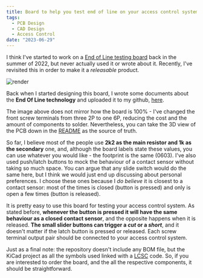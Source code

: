 ```yaml
---
title: Board to help you test end of line on your access control system
tags:
  - PCB Design
  - CAD Design
  - Access Control
date: "2023-06-29"
---
```


I think I've started to work on a [End of Line testing board](https://github.com/nguterresn/end-of-line-board) back in the summer of 2022, but never actually used it or wrote about it. Recently, I've revisited this in order to make it a _releasable_ product.

![render](https://user-images.githubusercontent.com/38976366/162028981-bbf3a0d9-4f4c-46dd-9886-34df5c543ee9.jpg)

Back when I started designing this board, I wrote some documents about the **End Of Line technology** and uploaded it to my github, [here](https://github.com/nguterresn/end-of-line-board/tree/master/docs).

The image above does not mirror how the board is 100% - I've changed the front screw terminals from three 2P to one 6P, reducing the cost and the amount of components to solder. Nevertheless, you can take the 3D view of the PCB down in the [README](https://github.com/nguterresn/end-of-line-board) as the source of truth.


So far, I believe most of the people use **2k2 as the main resistor and 1k as the secondary** one, and, although the board labels state these values, you can use whatever you would like - the footprint is the same (0603).
I've also used push/latch buttons to mock the behaviour of a contact sensor without taking so much space. You can argue that any slide switch would do the same here, but I think we would just end up discussing about personal preferences. I choose these ones because I _do believe_ it is closest to a contact sensor: most of the times is closed (button is pressed) and only is open a few times (button is released).

It is pretty easy to use this board for testing your access control system. As stated before, **whenever the button is pressed it will have the same behaviour as a closed contact sensor**, and the opposite happens when it is released. **The small slider buttons can trigger a _cut_ or a _short_**, and it doesn't matter if the latch button is pressed or released. Each screw terminal output pair should be connected to your access control system.

Just as a final note: the repository doesn't include any BOM file, but the KiCad project as all the symbols used linked with a [LCSC](https://www.lcsc.com) code. So, if you are interested to order the board, and the all the respective components, it should be straightforward.



